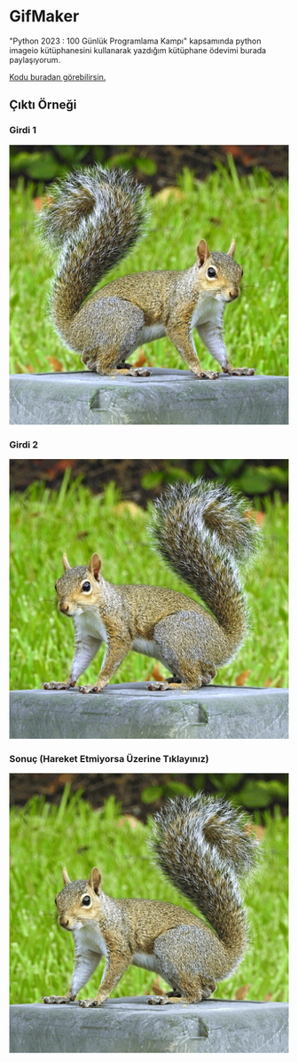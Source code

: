 # GifMaker
"Python 2023 : 100 Günlük Programlama Kampı" kapsamında python imageio kütüphanesini kullanarak yazdığım kütüphane ödevimi burada paylaşıyorum.

[Kodu buradan görebilirsin.](https://github.com/AMRSCDL/GifMaker/blob/main/code/main.py)

## Çıktı Örneği
### Girdi 1
![Girdi_1](https://github.com/AMRSCDL/GifMaker/blob/main/example/sincapSa%C4%9F.png)
### Girdi 2
![Girdi_2](https://github.com/AMRSCDL/GifMaker/blob/main/example/sincapSol.png)
### Sonuç (Hareket Etmiyorsa Üzerine Tıklayınız)
![Çıktı](https://github.com/AMRSCDL/GifMaker/blob/main/example/sincap.gif)
